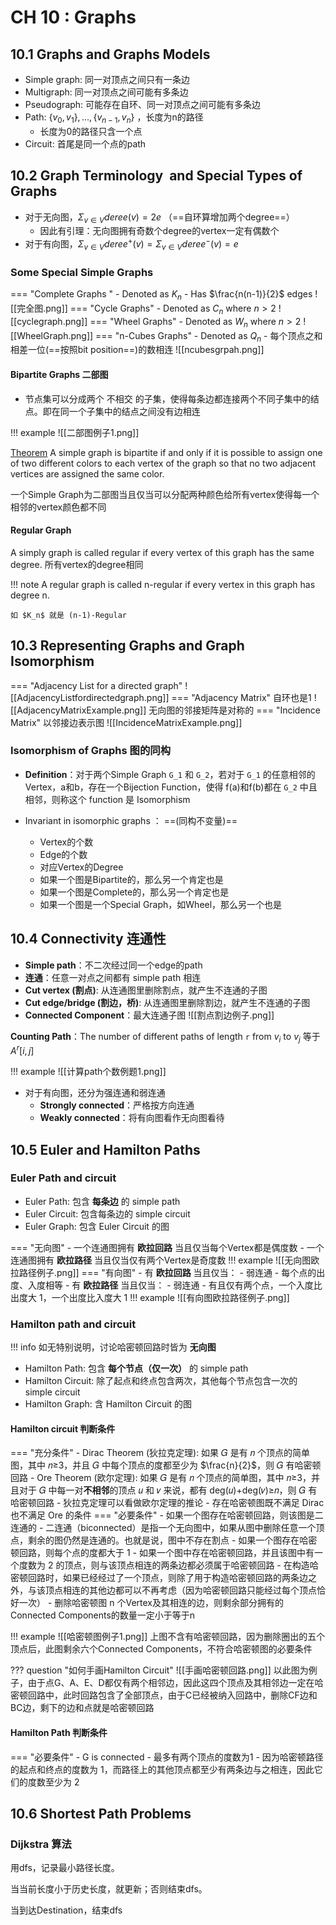 # CH 10 : Graphs

## 10.1 Graphs and Graphs Models

- Simple graph: 同一对顶点之间只有一条边
- Multigraph: 同一对顶点之间可能有多条边
- Pseudograph: 可能存在自环、同一对顶点之间可能有多条边
- Path: $\{v_0 ,v_1\},...,\{v_{n-1} ,v_{n}\}$ ，长度为n的路径
	- 长度为0的路径只含一个点
- Circuit: 首尾是同一个点的path

## 10.2 Graph Terminology  and Special Types of Graphs

- 对于无向图，$\Sigma _{v\in V} deree(v)=2e$  （==自环算增加两个degree==）
	- 因此有引理：无向图拥有奇数个degree的vertex一定有偶数个
- 对于有向图，$\Sigma _{v\in V} deree^+(v) = \Sigma _{v\in V} deree^-(v) =e$

### Some Special Simple Graphs

=== "Complete Graphs "
	- Denoted as $K_n$
	- Has $\frac{n(n-1)}{2}$ edges
	![[完全图.png]]
=== "Cycle Graphs"
	- Denoted as $C_n$ where $n\gt 2$
	![[cyclegraph.png]]
=== "Wheel Graphs"
	- Denoted as $W_n$ where $n\gt 2$
	![[WheelGraph.png]]
=== "n-Cubes Graphs"
	- Denoted as $Q_n$
	- 每个顶点之和相差一位(==按照bit position==)的数相连
	![[ncubesgrpah.png]]

#### Bipartite Graphs 二部图

- 节点集可以分成两个 不相交 的子集，使得每条边都连接两个不同子集中的结点。即在同一个子集中的结点之间没有边相连

!!! example 
	![[二部图例子1.png]]

[Theorem](#)
A simple graph is bipartite if and only if it is possible to assign one of two different colors to each vertex of the graph so that no two adjacent vertices are assigned the same color.

一个Simple Graph为二部图当且仅当可以分配两种颜色给所有vertex使得每一个相邻的vertex颜色都不同

#### Regular Graph

A simply graph is called regular if every vertex of this graph has the same degree.
所有vertex的degree相同

!!! note
	A regular graph is called n-regular if every vertex in this graph has degree n.
	
	如 $K_n$ 就是 (n-1)-Regular

## 10.3 Representing Graphs and Graph Isomorphism

=== "Adjacency List for a directed graph"
	![[AdjacencyListfordirectedgraph.png]]
=== "Adjacency Matrix"
	自环也是1
	![[AdjacencyMatrixExample.png]]
	无向图的邻接矩阵是对称的
=== "Incidence Matrix"
	以邻接边表示图
	![[IncidenceMatrixExample.png]]

### Isomorphism of Graphs 图的同构

- **Definition**：对于两个Simple Graph `G_1` 和 `G_2`，若对于 `G_1` 的任意相邻的Vertex，a和b，存在一个Bijection Function，使得 f(a)和f(b)都在 `G_2` 中且相邻，则称这个 function 是 Isomorphism

- Invariant in isomorphic graphs ： ==(同构不变量)==
	- Vertex的个数
	- Edge的个数
	- 对应Vertex的Degree
	- 如果一个图是Bipartite的，那么另一个肯定也是
	- 如果一个图是Complete的，那么另一个肯定也是 
	- 如果一个图是一个Special Graph，如Wheel，那么另一个也是

## 10.4 Connectivity 连通性

- **Simple path**：不二次经过同一个edge的path
- **连通**：任意一对点之间都有 simple path 相连
- **Cut vertex (割点)**: 从连通图里删除割点，就产生不连通的子图
- **Cut edge/bridge (割边，桥)**: 从连通图里删除割边，就产生不连通的子图
- **Connected Component**：最大连通子图
![[割点割边例子.png]]



**Counting Path**：The number of different paths of length `r` from $v_i$ to $v_j$ 等于 $A^r[i,j]$

!!! example
	![[计算path个数例题1.png]]

- 对于有向图，还分为强连通和弱连通
	- **Strongly connected**：严格按方向连通
	- **Weakly connected**：将有向图看作无向图看待

## 10.5 Euler and Hamilton Paths

### Euler Path and circuit

- Euler Path: 包含 **每条边** 的 simple path
- Euler Circuit: 包含每条边的 simple circuit
- Euler Graph: 包含 Euler Circuit 的图

=== "无向图"
	- 一个连通图拥有 **欧拉回路** 当且仅当每个Vertex都是偶度数
	- 一个连通图拥有 **欧拉路径** 当且仅当仅有两个Vertex是奇度数
	!!! example
		![[无向图欧拉路径例子.png]]
=== "有向图"
	- 有 **欧拉回路** 当且仅当：
	    - 弱连通
	    - 每个点的出度、入度相等
	- 有 **欧拉路径** 当且仅当：
	    - 弱连通
	    - 有且仅有两个点，一个入度比出度大 1，一个出度比入度大 1
	!!! example
		![[有向图欧拉路径例子.png]]


### Hamilton path and circuit
!!! info
	如无特别说明，讨论哈密顿回路时皆为 **无向图**

- Hamilton Path: 包含 **每个节点（仅一次）** 的 simple path
- Hamilton Circuit: 除了起点和终点包含两次，其他每个节点包含一次的 simple circuit
- Hamilton Graph: 含 Hamilton Circuit 的图

#### Hamilton circuit 判断条件

=== "充分条件"
	- Dirac Theorem (狄拉克定理): 如果 𝐺 是有 𝑛 个顶点的简单图，其中 𝑛≥3，并且 𝐺 中每个顶点的度都至少为 $\frac{n}{2}$，则 𝐺 有哈密顿回路
	- Ore Theorem (欧尔定理): 如果 𝐺 是有 𝑛 个顶点的简单图，其中 𝑛≥3，并且对于 𝐺 中每一对**不相邻**的顶点 𝑢 和 𝑣 来说，都有 deg⁡(𝑢)+deg⁡(𝑣)≥𝑛，则 𝐺 有哈密顿回路
	- 狄拉克定理可以看做欧尔定理的推论
	- 存在哈密顿图既不满足 Dirac 也不满足 Ore 的条件
=== "必要条件"
	- 如果一个图存在哈密顿回路，则该图是二连通的
	    - 二连通（biconnected）是指一个无向图中，如果从图中删除任意一个顶点，剩余的图仍然是连通的。也就是说，图中不存在割点
	- 如果一个图存在哈密顿回路，则每个点的度都大于 1
	- 如果一个图中存在哈密顿回路，并且该图中有一个度数为 2 的顶点，则与该顶点相连的两条边都必须属于哈密顿回路
	- 在构造哈密顿回路时，如果已经经过了一个顶点，则除了用于构造哈密顿回路的两条边之外，与该顶点相连的其他边都可以不再考虑（因为哈密顿回路只能经过每个顶点恰好一次）
	- 删除哈密顿图 n 个Vertex及其相连的边，则剩余部分拥有的Connected Components的数量一定小于等于n

!!! example
	![[哈密顿图例子1.png]]
	上图不含有哈密顿回路，因为删除圈出的五个顶点后，此图剩余六个Connected Components，不符合哈密顿图的必要条件

??? question "如何手画Hamilton Circuit"
	![[手画哈密顿回路.png]]
	以此图为例子，由于点G、A、E、D都仅有两个相邻边，因此这四个顶点及其相邻边一定在哈密顿回路中，此时回路包含了全部顶点，由于C已经被纳入回路中，删除CF边和BC边，剩下的边和点就是哈密顿回路

#### Hamilton Path 判断条件

=== "必要条件"
	- G is connected
	- 最多有两个顶点的度数为1
		- 因为哈密顿路径的起点和终点的度数为 1，而路径上的其他顶点都至少有两条边与之相连，因此它们的度数至少为 2

## 10.6 Shortest Path Problems
### Dijkstra 算法

用dfs，记录最小路径长度。

当当前长度小于历史长度，就更新；否则结束dfs。

当到达Destination，结束dfs

